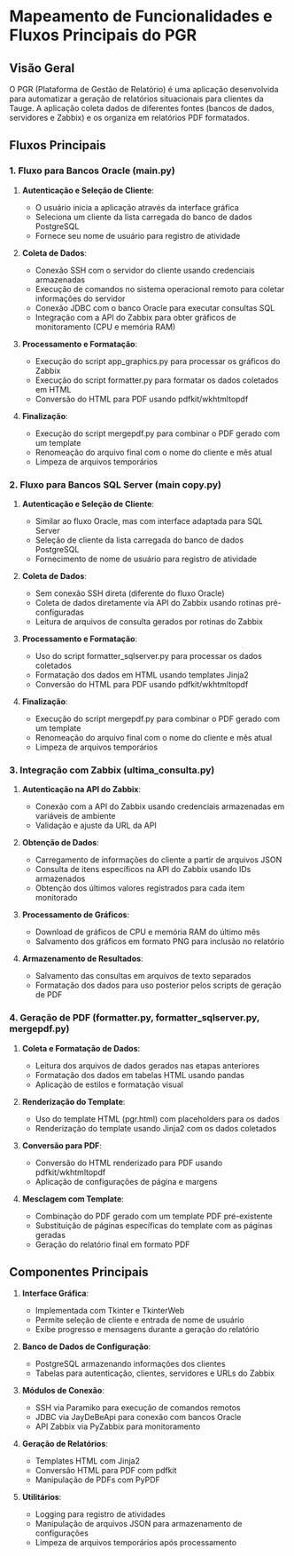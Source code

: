 # Mapeamento de Funcionalidades e Fluxos Principais do PGR

## Visão Geral

O PGR (Plataforma de Gestão de Relatório) é uma aplicação desenvolvida para automatizar a geração de relatórios situacionais para clientes da Tauge. A aplicação coleta dados de diferentes fontes (bancos de dados, servidores e Zabbix) e os organiza em relatórios PDF formatados.

## Fluxos Principais

### 1. Fluxo para Bancos Oracle (main.py)

1. **Autenticação e Seleção de Cliente**:
   - O usuário inicia a aplicação através da interface gráfica
   - Seleciona um cliente da lista carregada do banco de dados PostgreSQL
   - Fornece seu nome de usuário para registro de atividade

2. **Coleta de Dados**:
   - Conexão SSH com o servidor do cliente usando credenciais armazenadas
   - Execução de comandos no sistema operacional remoto para coletar informações do servidor
   - Conexão JDBC com o banco Oracle para executar consultas SQL
   - Integração com a API do Zabbix para obter gráficos de monitoramento (CPU e memória RAM)

3. **Processamento e Formatação**:
   - Execução do script app_graphics.py para processar os gráficos do Zabbix
   - Execução do script formatter.py para formatar os dados coletados em HTML
   - Conversão do HTML para PDF usando pdfkit/wkhtmltopdf

4. **Finalização**:
   - Execução do script mergepdf.py para combinar o PDF gerado com um template
   - Renomeação do arquivo final com o nome do cliente e mês atual
   - Limpeza de arquivos temporários

### 2. Fluxo para Bancos SQL Server (main copy.py)

1. **Autenticação e Seleção de Cliente**:
   - Similar ao fluxo Oracle, mas com interface adaptada para SQL Server
   - Seleção de cliente da lista carregada do banco de dados PostgreSQL
   - Fornecimento de nome de usuário para registro de atividade

2. **Coleta de Dados**:
   - Sem conexão SSH direta (diferente do fluxo Oracle)
   - Coleta de dados diretamente via API do Zabbix usando rotinas pré-configuradas
   - Leitura de arquivos de consulta gerados por rotinas do Zabbix

3. **Processamento e Formatação**:
   - Uso do script formatter_sqlserver.py para processar os dados coletados
   - Formatação dos dados em HTML usando templates Jinja2
   - Conversão do HTML para PDF usando pdfkit/wkhtmltopdf

4. **Finalização**:
   - Execução do script mergepdf.py para combinar o PDF gerado com um template
   - Renomeação do arquivo final com o nome do cliente e mês atual
   - Limpeza de arquivos temporários

### 3. Integração com Zabbix (ultima_consulta.py)

1. **Autenticação na API do Zabbix**:
   - Conexão com a API do Zabbix usando credenciais armazenadas em variáveis de ambiente
   - Validação e ajuste da URL da API

2. **Obtenção de Dados**:
   - Carregamento de informações do cliente a partir de arquivos JSON
   - Consulta de itens específicos na API do Zabbix usando IDs armazenados
   - Obtenção dos últimos valores registrados para cada item monitorado

3. **Processamento de Gráficos**:
   - Download de gráficos de CPU e memória RAM do último mês
   - Salvamento dos gráficos em formato PNG para inclusão no relatório

4. **Armazenamento de Resultados**:
   - Salvamento das consultas em arquivos de texto separados
   - Formatação dos dados para uso posterior pelos scripts de geração de PDF

### 4. Geração de PDF (formatter.py, formatter_sqlserver.py, mergepdf.py)

1. **Coleta e Formatação de Dados**:
   - Leitura dos arquivos de dados gerados nas etapas anteriores
   - Formatação dos dados em tabelas HTML usando pandas
   - Aplicação de estilos e formatação visual

2. **Renderização do Template**:
   - Uso do template HTML (pgr.html) com placeholders para os dados
   - Renderização do template usando Jinja2 com os dados coletados

3. **Conversão para PDF**:
   - Conversão do HTML renderizado para PDF usando pdfkit/wkhtmltopdf
   - Aplicação de configurações de página e margens

4. **Mesclagem com Template**:
   - Combinação do PDF gerado com um template PDF pré-existente
   - Substituição de páginas específicas do template com as páginas geradas
   - Geração do relatório final em formato PDF

## Componentes Principais

1. **Interface Gráfica**:
   - Implementada com Tkinter e TkinterWeb
   - Permite seleção de cliente e entrada de nome de usuário
   - Exibe progresso e mensagens durante a geração do relatório

2. **Banco de Dados de Configuração**:
   - PostgreSQL armazenando informações dos clientes
   - Tabelas para autenticação, clientes, servidores e URLs do Zabbix

3. **Módulos de Conexão**:
   - SSH via Paramiko para execução de comandos remotos
   - JDBC via JayDeBeApi para conexão com bancos Oracle
   - API Zabbix via PyZabbix para monitoramento

4. **Geração de Relatórios**:
   - Templates HTML com Jinja2
   - Conversão HTML para PDF com pdfkit
   - Manipulação de PDFs com PyPDF

5. **Utilitários**:
   - Logging para registro de atividades
   - Manipulação de arquivos JSON para armazenamento de configurações
   - Limpeza de arquivos temporários após processamento
